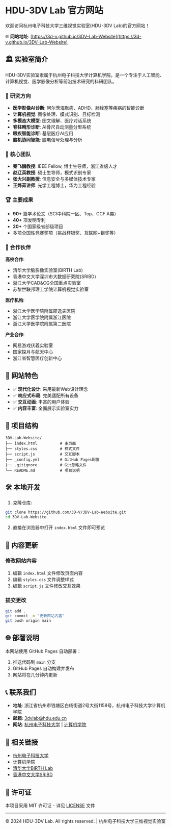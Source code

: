 # HDU-3DV Lab 官方网站

欢迎访问杭州电子科技大学三维视觉实验室(HDU-3DV Lab)的官方网站！

🌐 **网站地址**: [https://3d-v.github.io/3DV-Lab-Website](https://3d-v.github.io/3DV-Lab-Website)

## 🏛️ 实验室简介

HDU-3DV实验室隶属于杭州电子科技大学计算机学院，是一个专注于人工智能、计算机视觉、医学影像分析等前沿技术研究的科研团队。

### 🎯 研究方向

- **医学影像AI诊断**: 阿尔茨海默病、ADHD、肺栓塞等疾病的智能诊断
- **计算机视觉**: 图像处理、模式识别、目标检测
- **多模态大模型**: 图文理解、医疗对话系统
- **脊柱畸形诊断**: AI骨尺自动测量分型系统
- **眼疾智能诊断**: 基层医疗AI应用
- **脑机协同智能**: 脑电信号处理与分析

### 👥 核心团队

- **秦飞巍教授**: IEEE Fellow, 博士生导师，浙江省级人才
- **赵辽英教授**: 硕士生导师，模式识别专家
- **张大兴副教授**: 信息安全与多媒体技术专家
- **王烨茹讲师**: 光学工程博士，华为工程经验

### 🏆 主要成果

- **90+** 篇学术论文（SCI中科院一区、Top、CCF A类）
- **40+** 项发明专利
- **20+** 个国家级省部级项目
- 多项全国性竞赛奖项（挑战杯银奖、互联网+银奖等）

### 🤝 合作伙伴

**高校合作**:
- 清华大学脑影像实验室(BIRTH Lab)
- 香港中文大学深圳市大数据研究院(SRIBD)
- 浙江大学CAD&CG全国重点实验室
- 苏黎世联邦理工学院计算机视觉实验室

**医疗机构**:
- 浙江大学医学院附属邵逸夫医院
- 浙江大学医学院附属浙江医院
- 浙江大学医学院附属第二医院

**产业合作**:
- 网易游戏伏羲实验室
- 国家探月与航天中心
- 浙江省智慧医疗创新中心

## 🚀 网站特色

- ✅ **现代化设计**: 采用最新Web设计理念
- ✅ **响应式布局**: 完美适配所有设备
- ✅ **交互动画**: 丰富的用户体验
- ✅ **内容丰富**: 全面展示实验室实力

## 📁 项目结构

```
3DV-Lab-Website/
├── index.html          # 主页面
├── styles.css          # 样式文件
├── script.js           # 交互脚本
├── _config.yml         # GitHub Pages配置
├── .gitignore          # Git忽略文件
└── README.md           # 项目说明
```

## 🛠️ 本地开发

1. 克隆仓库:
```bash
git clone https://github.com/3D-V/3DV-Lab-Website.git
cd 3DV-Lab-Website
```

2. 直接在浏览器中打开 `index.html` 文件即可预览

## 📝 内容更新

### 修改网站内容
1. 编辑 `index.html` 文件修改页面内容
2. 编辑 `styles.css` 文件调整样式
3. 编辑 `script.js` 文件修改交互效果

### 提交更改
```bash
git add .
git commit -m "更新网站内容"
git push origin main
```

## 🌐 部署说明

本网站使用 GitHub Pages 自动部署：

1. 推送代码到 `main` 分支
2. GitHub Pages 自动构建并发布
3. 网站将在几分钟内更新

## 📞 联系我们

- **地址**: 浙江省杭州市钱塘区白杨街道2号大街1158号，杭州电子科技大学计算机学院
- **邮箱**: 3dvlab@hdu.edu.cn
- **网站**: [杭州电子科技大学](https://www.hdu.edu.cn) | [计算机学院](https://cs.hdu.edu.cn)

## 🔗 相关链接

- [杭州电子科技大学](https://www.hdu.edu.cn)
- [计算机学院](https://cs.hdu.edu.cn)
- [清华大学BIRTH Lab](https://birth.tsinghua.edu.cn)
- [香港中文大学SRIBD](https://sribd.cn)

## 📄 许可证

本项目采用 MIT 许可证 - 详见 [LICENSE](LICENSE) 文件

---

© 2024 HDU-3DV Lab. All rights reserved. | 杭州电子科技大学三维视觉实验室
